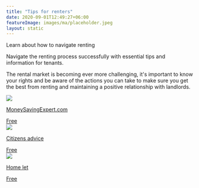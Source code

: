 ```yaml
---
title: "Tips for renters"
date: 2020-09-01T12:49:27+06:00
featureImage: images/ma/placeholder.jpeg
layout: static
---
```


Learn about how to navigate renting

Navigate the renting process successfully with essential tips and information for tenants.

The rental market is becoming ever more challenging, it's important to know your rights and be aware of the actions you can take to make sure you get the best from renting and maintaining a positive relationship with landlords.

<a class="ma-link" href="https://www.moneysavingexpert.com/mortgages/rent-a-property/"><div class="ma-card ma-card-Wealth"><div class="ma-icon"><img src ="/images/icon-check.png"/></div><div class="ma-name"><p>MoneySavingExpert.com</p></div><div class="ma-paid-text"><span>Free </span></div></div></a><a class="ma-link" href="https://www.citizensadvice.org.uk/housing/renting-a-home/"><div class="ma-card ma-card-Wealth"><div class="ma-icon"><img src ="/images/icon-check.png"/></div><div class="ma-name"><p>Citizens advice</p></div><div class="ma-paid-text"><span>Free </span></div></div></a><a class="ma-link" href="https://homelet.co.uk/tenants/tips-for-tenants"><div class="ma-card ma-card-Wealth"><div class="ma-icon"><img src ="/images/icon-check.png"/></div><div class="ma-name"><p>Home let</p></div><div class="ma-paid-text"><span>Free </span></div></div></a>  

<br/><br/>






